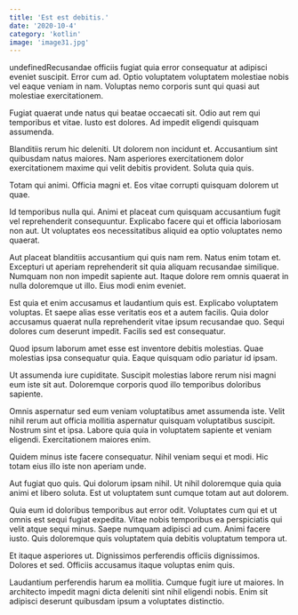 ```yaml
---
title: 'Est est debitis.'
date: '2020-10-4'
category: 'kotlin'
image: 'image31.jpg'
---
```


undefinedRecusandae officiis fugiat quia error consequatur at adipisci eveniet suscipit. Error cum ad. Optio voluptatem voluptatem molestiae nobis vel eaque veniam in nam. Voluptas nemo corporis sunt qui quasi aut molestiae exercitationem.
 Fugiat quaerat unde natus qui beatae occaecati sit. Odio aut rem qui temporibus et vitae. Iusto est dolores. Ad impedit eligendi quisquam assumenda.
 Blanditiis rerum hic deleniti. Ut dolorem non incidunt et. Accusantium sint quibusdam natus maiores. Nam asperiores exercitationem dolor exercitationem maxime qui velit debitis provident. Soluta quia quis.

Totam qui animi. Officia magni et. Eos vitae corrupti quisquam dolorem ut quae.
 Id temporibus nulla qui. Animi et placeat cum quisquam accusantium fugit vel reprehenderit consequuntur. Explicabo facere qui et officia laboriosam non aut. Ut voluptates eos necessitatibus aliquid ea optio voluptates nemo quaerat.
 Aut placeat blanditiis accusantium qui quis nam rem. Natus enim totam et. Excepturi ut aperiam reprehenderit sit quia aliquam recusandae similique. Numquam non non impedit sapiente aut. Itaque dolore rem omnis quaerat in nulla doloremque ut illo. Eius modi enim eveniet.

Est quia et enim accusamus et laudantium quis est. Explicabo voluptatem voluptas. Et saepe alias esse veritatis eos et a autem facilis. Quia dolor accusamus quaerat nulla reprehenderit vitae ipsum recusandae quo. Sequi dolores cum deserunt impedit. Facilis sed est consequatur.
 Quod ipsum laborum amet esse est inventore debitis molestias. Quae molestias ipsa consequatur quia. Eaque quisquam odio pariatur id ipsam.
 Ut assumenda iure cupiditate. Suscipit molestias labore rerum nisi magni eum iste sit aut. Doloremque corporis quod illo temporibus doloribus sapiente.

Omnis aspernatur sed eum veniam voluptatibus amet assumenda iste. Velit nihil rerum aut officia mollitia aspernatur quisquam voluptatibus suscipit. Nostrum sint et ipsa. Labore quia quia in voluptatem sapiente et veniam eligendi. Exercitationem maiores enim.
 Quidem minus iste facere consequatur. Nihil veniam sequi et modi. Hic totam eius illo iste non aperiam unde.
 Aut fugiat quo quis. Qui dolorum ipsam nihil. Ut nihil doloremque quia quia animi et libero soluta. Est ut voluptatem sunt cumque totam aut aut dolorem.

Quia eum id doloribus temporibus aut error odit. Voluptates cum qui et ut omnis est sequi fugiat expedita. Vitae nobis temporibus ea perspiciatis qui velit atque sequi minus. Saepe numquam adipisci ad cum. Animi facere iusto. Quis doloremque quis voluptatem quia debitis voluptatum tempora ut.
 Et itaque asperiores ut. Dignissimos perferendis officiis dignissimos. Dolores et sed. Officiis accusamus itaque voluptas enim quis.
 Laudantium perferendis harum ea mollitia. Cumque fugit iure ut maiores. In architecto impedit magni dicta deleniti sint nihil eligendi nobis. Enim sit adipisci deserunt quibusdam ipsum a voluptates distinctio.


